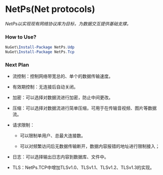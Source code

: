 # NetPs(Net protocols)

*NetPs以实现现有网络协议库为目标，为数据交互提供基础支撑。*



### How to Use?

```powershell
NuGet\Install-Package NetPs.Udp
NuGet\Install-Package NetPs.Tcp
```



### Next Plan

- 流控制：控制网络带宽总的、单个的数据传输速度。

- 有效期控制：无连接后自动关闭。

- 加密：可以选择对数据流进行加密，防止中间更改。

- 压缩：可以选择对数据流进行简单压缩，可用于在传输音视频、图片等数据流。

- 请求限制：
  
  - 可以限制单用户、总最大连接数。
  
  - 可以对频繁访问后无数据传输断开，数据内容报错的地址进行限制接入；

- 日志：可以选择输出日志内容到数据库、文件中。

- TLS：NetPs.TCP中增加TLSv1.0、TLSv1.1、TLSv1.2、TLSv1.3的实现。
